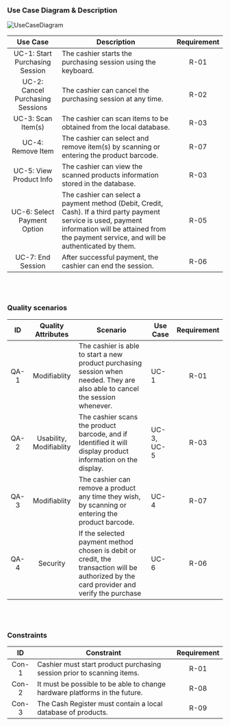 ### Use Case Diagram & Description
![UseCaseDiagram](https://user-images.githubusercontent.com/115104826/197918074-377d5900-46db-428c-852e-42093c7711f9.png)

| Use Case | Description | Requirement|
| :---: | --- | :---: |
|UC-1: Start Purchasing Session| The cashier starts the purchasing session using the keyboard.| R-01|
|UC-2: Cancel Purchasing Sessions| The cashier can cancel the purchasing session at any time.| R-02|
|UC-3: Scan Item(s)| The cashier can scan items to be obtained from the local database.| R-03|
|UC-4: Remove Item| The cashier can select and remove item(s) by scanning or entering the product barcode.| R-07|
|UC-5: View Product Info| The cashier can view the scanned products information stored in the database.| R-03|
|UC-6: Select Payment Option| The cashier can select a payment method (Debit, Credit, Cash). If a third party payment service is used, payment information will be attained from the payment service, and will be authenticated by them.| R-05|
|UC-7: End Session| After successful payment, the cashier can end the session.| R-06|

<br></br>
### Quality scenarios
| ID | Quality Attributes | Scenario | Use Case | Requirement|
| :---: | :---: | --- | --- | :---: |
|QA-1| Modifiablity| The cashier is able to start a new product purchasing session when needed. They are also able to cancel the session whenever.| UC-1| R-01|
|QA-2| Usability, Modifiablity| The cashier scans the product barcode, and if Identified it will display product information on the display.| UC-3, UC-5| R-03|
|QA-3| Modifiablity| The cashier can remove a product any time they wish, by scanning or entering the product barcode.| UC-4| R-07|
|QA-4| Security| If the selected payment method chosen is debit or credit, the transaction will be authorized by the card provider and verify the purchase| UC-6| R-06|

<br></br>
### Constraints
| ID | Constraint | Requirement|
| :---: | --- | :---: |
|Con-1| Cashier must start product purchasing session prior to scanning items.| R-01| 
|Con-2| It must be possible to be able to change hardware platforms in the future.| R-08|
|Con-3| The Cash Register must contain a local database of products.| R-09|
